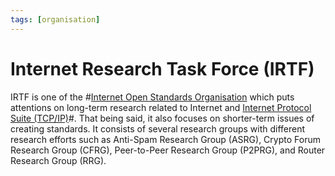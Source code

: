 ```yaml
---
tags: [organisation]
---
```


# Internet Research Task Force (IRTF)

IRTF is one of the #[Internet Open Standards Organisation](202210010823.md)
which puts attentions on long-term research related to Internet and
[Internet Protocol Suite (TCP/IP)](202206151238.md)#. That being said, it also
focuses on shorter-term issues of creating standards. It consists of several
research groups with different research efforts such as Anti-Spam Research Group
(ASRG), Crypto Forum Research Group (CFRG), Peer-to-Peer Research Group (P2PRG),
and Router Research Group (RRG).
